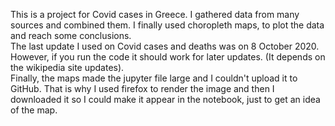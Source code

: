 This is a project for Covid cases in Greece. I gathered data from many sources and combined them. I finally used choropleth maps, to plot the data and reach some conclusions. 
<br>
The last update I used on Covid cases and deaths was on 8 October 2020. However, if you run the code it should work for later updates. (It depends on the wikipedia site updates).<br>
Finally, the maps made the jupyter file large and I couldn't upload it to GitHub. That is why I used firefox to render the image and then I downloaded it so I could make it
appear in the notebook, just to get an idea of the map.


